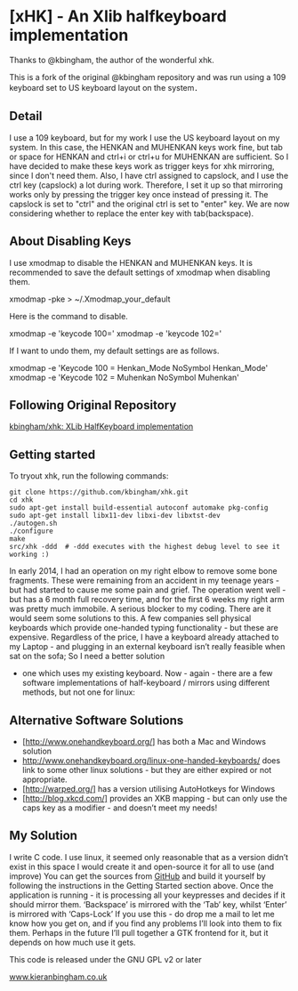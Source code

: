 [xHK] - An Xlib halfkeyboard implementation
===========================================

Thanks to @kbingham, the author of the wonderful xhk.

This is a fork of the original @kbingham repository and was run using a 109 keyboard set to US keyboard layout on the system．

Detail
------

I use a 109 keyboard, but for my work I use the US keyboard layout on my system.
In this case, the HENKAN and MUHENKAN keys work fine, but tab or space for HENKAN and ctrl+i or ctrl+u for MUHENKAN are sufficient.
So I have decided to make these keys work as trigger keys for xhk mirroring, since I don't need them.
Also, I have ctrl assigned to capslock, and I use the ctrl key (capslock) a lot during work.
Therefore, I set it up so that mirroring works only by pressing the trigger key once instead of pressing it.
The capslock is set to "ctrl" and the original ctrl is set to "enter" key.
We are now considering whether to replace the enter key with tab(backspace).

About Disabling Keys
--------------------

I use xmodmap to disable the HENKAN and MUHENKAN keys. It is recommended to save the default settings of xmodmap when disabling them.

 xmodmap -pke > ~/.Xmodmap_your_default

Here is the command to disable.

 xmodmap -e 'keycode 100='
 xmodmap -e 'keycode 102='

If I want to undo them, my default settings are as follows.

 xmodmap -e 'Keycode 100 = Henkan_Mode NoSymbol Henkan_Mode'
 xmodmap -e 'Keycode 102 = Muhenkan NoSymbol Muhenkan'

Following Original Repository
-----------------------------

[kbingham/xhk: XLib HalfKeyboard implementation](https://github.com/kbingham/xhk#readme)

Getting started
---------------

To tryout xhk, run the following commands:

    git clone https://github.com/kbingham/xhk.git
    cd xhk
    sudo apt-get install build-essential autoconf automake pkg-config
    sudo apt-get install libx11-dev libxi-dev libxtst-dev
    ./autogen.sh
    ./configure
    make
    src/xhk -ddd  # -ddd executes with the highest debug level to see it working :)

In early 2014, I had an operation on my right elbow to remove some
bone fragments. These were remaining from an accident in my teenage
years - but had started to cause me some pain and grief. The operation
went well - but has a 6 month full recovery time, and for the first 6
weeks my right arm was pretty much immobile. A serious blocker to my
coding. There are it would seem some solutions to this. A few companies
sell physical keyboards which provide one-handed typing functionality -
but these are expensive. Regardless of the price, I have a keyboard
already attached to my Laptop - and plugging in an external keyboard
isn’t really feasible when sat on the sofa; So I need a better solution

- one which uses my existing keyboard. Now - again - there are a few
software implementations of half-keyboard / mirrors using different
methods, but not one for linux:

Alternative Software Solutions
------------------------------

- [http://www.onehandkeyboard.org/] has both a Mac and Windows
    solution
- <http://www.onehandkeyboard.org/linux-one-handed-keyboards/> does
    link to some other linux solutions - but they are either expired or
    not appropriate.
- [http://warped.org/] has a version utilising AutoHotkeys for Windows
- [http://blog.xkcd.com/] provides an XKB mapping - but can only use
    the caps key as a modifier - and doesn’t meet my needs!

My Solution
-----------

I write C code. I use linux, it seemed only reasonable that as a version didn’t
exist in this space I would create it and open-source it for all to use (and
improve) You can get the sources from [GitHub] and build it yourself by
following the instructions in the Getting Started section above. Once the
application is running - it is processing all your keypresses and decides if it
should mirror them. ‘Backspace’ is mirrored with the ‘Tab’ key, whilst ‘Enter’
is mirrored with ‘Caps-Lock’ If you use this - do drop me a mail to let me know
how you get on, and if you find any problems I’ll look into them to fix them.
Perhaps in the future I’ll pull together a GTK frontend for it, but it depends
on how much use it gets.

  [http://www.onehandkeyboard.org/]: http://www.onehandkeyboard.org/download/
    "MacOS/Windows software"
  [http://warped.org/]: http://warped.org/blog/2008/10/06/the-free-one-handed-keyboard/
    "Autokeys implementation"
  [http://blog.xkcd.com/]: http://blog.xkcd.com/2007/08/14/mirrorboard-a-one-handed-keyboard-layout-for-the-lazy/
    "XKCD MirrorBoard"
  [GitHub]: https://github.com/kbingham/xhk "xhk @ GitHub"

This code is released under the GNU GPL v2 or later

www.kieranbingham.co.uk

